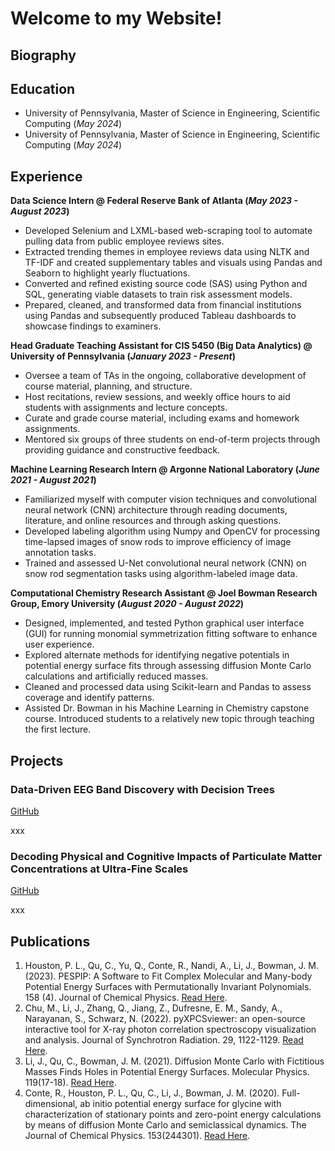 # Welcome to my Website!

## Biography	


## Education							       		
<!-- - M.S.E., Scientific Computing | University of Pennsylvania (_May 2024_)	 			        		
- B.S., Chemistry & Computer Science | Emory University (_May 2021_) -->

- University of Pennsylvania, Master of Science in Engineering, Scientific Computing (_May 2024_)	
- University of Pennsylvania, Master of Science in Engineering, Scientific Computing (_May 2024_)	
## Experience
**Data Science Intern @ Federal Reserve Bank of Atlanta (_May 2023 - August 2023_)**
- Developed Selenium and LXML-based web-scraping tool to automate pulling data from public employee reviews sites. 
- Extracted trending themes in employee reviews data using NLTK and TF-IDF and created supplementary tables and visuals using Pandas and Seaborn to highlight yearly fluctuations.
- Converted and refined existing source code (SAS) using Python and SQL, generating viable datasets to train risk assessment models.
- Prepared, cleaned, and transformed data from financial institutions using Pandas and subsequently produced Tableau dashboards to showcase findings to examiners.

**Head Graduate Teaching Assistant for CIS 5450 (Big Data Analytics) @ University of Pennsylvania (_January 2023 - Present_)**
- Oversee a team of TAs in the ongoing, collaborative development of course material, planning, and structure. 
- Host recitations, review sessions, and weekly office hours to aid students with assignments and lecture concepts.
- Curate and grade course material, including exams and homework assignments. 
- Mentored six groups of three students on end-of-term projects through providing guidance and constructive feedback.

**Machine Learning Research Intern @ Argonne National Laboratory (_June 2021 - August 2021_)**
- Familiarized myself with computer vision techniques and convolutional neural network (CNN) architecture through reading documents, literature, and online resources and through asking questions. 
- Developed labeling algorithm using Numpy and OpenCV for processing time-lapsed images of snow rods to improve efficiency of image annotation tasks.
- Trained and assessed U-Net convolutional neural network (CNN) on snow rod segmentation tasks using algorithm-labeled image data.

**Computational Chemistry Research Assistant @ Joel Bowman Research Group, Emory University (_August 2020 - August 2022_)**
- Designed, implemented, and tested Python graphical user interface (GUI) for running monomial symmetrization fitting software to enhance user experience.
- Explored alternate methods for identifying negative potentials in potential energy surface fits through assessing diffusion Monte Carlo calculations and artificially reduced masses.
- Cleaned and processed data using Scikit-learn and Pandas to assess coverage and identify patterns.
- Assisted Dr. Bowman in his Machine Learning in Chemistry capstone course. Introduced students to a relatively new topic through teaching the first lecture.


## Projects
### Data-Driven EEG Band Discovery with Decision Trees
[GitHub](https://www.mdpi.com/1424-8220/22/8/3048)

xxx

<!-- ![EEG Band Discovery](/assets/img/eeg_band_discovery.jpeg) -->

### Decoding Physical and Cognitive Impacts of Particulate Matter Concentrations at Ultra-Fine Scales
[GitHub](https://www.mdpi.com/1424-8220/22/11/4240)

xxx

<!-- ![Bike Study](/assets/img/bike_study.jpeg) -->


## Publications
1. Houston, P. L., Qu, C., Yu, Q., Conte, R., Nandi, A., Li, J., Bowman, J. M. (2023). PESPIP: A Software to Fit Complex Molecular and Many-body Potential Energy Surfaces with Permutationally Invariant Polynomials. 158 (4). Journal of Chemical Physics. [Read Here](https://doi.org/10.1021/acs.jctc.0c00001). 
2. Chu, M., Li, J., Zhang, Q., Jiang, Z., Dufresne, E. M., Sandy, A., Narayanan, S., Schwarz, N. (2022). pyXPCSviewer: an open-source interactive tool for X-ray photon correlation spectroscopy visualization and analysis. Journal of Synchrotron Radiation. 29, 1122-1129. [Read Here](https://doi.org/10.1107/S1600577522004830). 
3. Li, J., Qu, C., Bowman, J. M. (2021). Diffusion Monte Carlo with Fictitious Masses Finds Holes in Potential Energy Surfaces. Molecular Physics. 119(17-18). [Read Here](https://doi.org/10.1080/00268976.2021.1976426). 
4. Conte, R., Houston, P. L., Qu, C., Li, J., Bowman, J. M. (2020). Full-dimensional, ab initio potential energy surface for glycine with characterization of stationary points and zero-point energy calculations by means of diffusion Monte Carlo and semiclassical dynamics. The Journal of Chemical Physics. 153(244301). [Read Here](https://doi.org/10.1063/5.0037175). 
